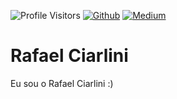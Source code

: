 
![Profile Visitors](https://komarev.com/ghpvc/?username=rafaelciarlini&color=brightgreen&style=flat)
[![Github](https://img.shields.io/badge/-Github-000?style=flat-square&logo=Github&logoColor=white&link=https://github.com/rafaelciarlini)](https://github.com/rafaelciarlini)
[![Medium](https://aleen42.github.io/badges/src/medium.svg?style=flat-square&logo=Linkedin&logoColor=white&link=https://google.com)](https://google.com)

# Rafael Ciarlini

Eu sou o Rafael Ciarlini :)
